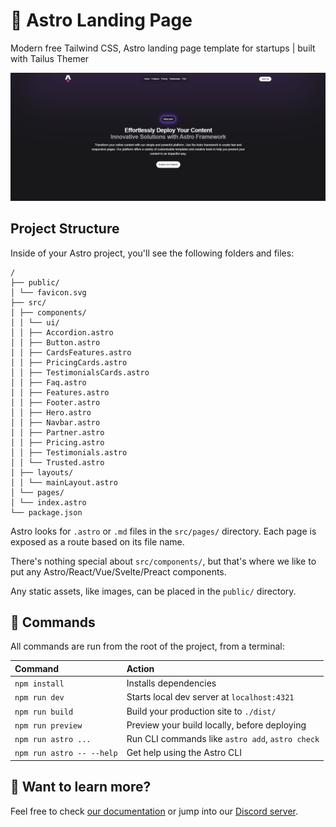 # 🚀 Astro Landing Page

Modern free Tailwind CSS, Astro landing page template for startups | built with Tailus Themer

![Tailus Atom cover](public/hero-page.png)

## Project Structure

Inside of your Astro project, you'll see the following folders and files:

```text
/
├── public/
│ └── favicon.svg
├── src/
│ ├── components/
│ │ └── ui/
│ │ ├── Accordion.astro
│ │ ├── Button.astro
│ │ ├── CardsFeatures.astro
│ │ ├── PricingCards.astro
│ │ ├── TestimonialsCards.astro
│ │ ├── Faq.astro
│ │ ├── Features.astro
│ │ ├── Footer.astro
│ │ ├── Hero.astro
│ │ ├── Navbar.astro
│ │ ├── Partner.astro
│ │ ├── Pricing.astro
│ │ ├── Testimonials.astro
│ │ └── Trusted.astro
│ ├── layouts/
│ │ └── mainLayout.astro
│ └── pages/
│ └── index.astro
└── package.json
```

Astro looks for `.astro` or `.md` files in the `src/pages/` directory. Each page is exposed as a route based on its file name.

There's nothing special about `src/components/`, but that's where we like to put any Astro/React/Vue/Svelte/Preact components.

Any static assets, like images, can be placed in the `public/` directory.

## 🧞 Commands

All commands are run from the root of the project, from a terminal:

| Command                   | Action                                           |
| :------------------------ | :----------------------------------------------- |
| `npm install`             | Installs dependencies                            |
| `npm run dev`             | Starts local dev server at `localhost:4321`      |
| `npm run build`           | Build your production site to `./dist/`          |
| `npm run preview`         | Preview your build locally, before deploying     |
| `npm run astro ...`       | Run CLI commands like `astro add`, `astro check` |
| `npm run astro -- --help` | Get help using the Astro CLI                     |

## 👀 Want to learn more?

Feel free to check [our documentation](https://docs.astro.build) or jump into our [Discord server](https://astro.build/chat).
